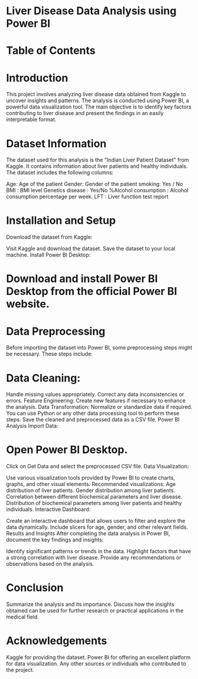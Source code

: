  # Liver Disease Data Analysis using Power BI
 # Table of Contents

# Introduction
This project involves analyzing liver disease data obtained from Kaggle to uncover insights and patterns. The analysis is conducted using Power BI, a powerful data visualization tool. The main objective is to identify key factors contributing to liver disease and present the findings in an easily interpretable format.

# Dataset Information
The dataset used for this analysis is the "Indian Liver Patient Dataset" from Kaggle. It contains information about liver patients and healthy individuals. The dataset includes the following columns:

Age: Age of the patient
Gender: Gender of the patient
smoking: Yes / No
BMI : BMI level
Genetics disease : Yes/No
%Alcohol consumption : Alcohol consumption percentage per week.
LFT : Liver function test report


# Installation and Setup
Download the dataset from Kaggle:

Visit Kaggle and download the dataset.
Save the dataset to your local machine.
Install Power BI Desktop:

# Download and install Power BI Desktop from the official Power BI website.
   # Data Preprocessing
Before importing the dataset into Power BI, some preprocessing steps might be necessary. These steps include:

 # Data Cleaning:
Handle missing values appropriately.
Correct any data inconsistencies or errors.
Feature Engineering:
Create new features if necessary to enhance the analysis.
Data Transformation:
Normalize or standardize data if required.
You can use Python or any other data processing tool to perform these steps. Save the cleaned and preprocessed data as a CSV file.
Power BI Analysis
Import Data:

# Open Power BI Desktop.
Click on Get Data and select the preprocessed CSV file.
Data Visualization:

Use various visualization tools provided by Power BI to create charts, graphs, and other visual elements.
Recommended visualizations:
Age distribution of liver patients.
Gender distribution among liver patients.
Correlation between different biochemical parameters and liver disease.
Distribution of biochemical parameters among liver patients and healthy individuals.
Interactive Dashboard:

Create an interactive dashboard that allows users to filter and explore the data dynamically.
Include slicers for age, gender, and other relevant fields.
Results and Insights
After completing the data analysis in Power BI, document the key findings and insights:

Identify significant patterns or trends in the data.
Highlight factors that have a strong correlation with liver disease.
Provide any recommendations or observations based on the analysis.
# Conclusion
Summarize the analysis and its importance. Discuss how the insights obtained can be used for further research or practical applications in the medical field.

# Acknowledgements
Kaggle for providing the dataset.
Power BI for offering an excellent platform for data visualization.
Any other sources or individuals who contributed to the project.
